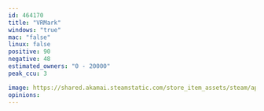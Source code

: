 ```yaml
---
id: 464170
title: "VRMark"
windows: "true"
mac: "false"
linux: false
positive: 90
negative: 48
estimated_owners: "0 - 20000"
peak_ccu: 3

image: https://shared.akamai.steamstatic.com/store_item_assets/steam/apps/464170/header.jpg?t=1632572892
opinions:
---
```


